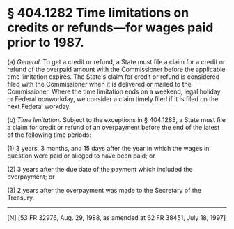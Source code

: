 # § 404.1282   Time limitations on credits or refunds—for wages paid prior to 1987.

(a) *General.* To get a credit or refund, a State must file a claim for a credit or refund of the overpaid amount with the Commissioner before the applicable time limitation expires. The State's claim for credit or refund is considered filed with the Commissioner when it is delivered or mailed to the Commissioner. Where the time limitation ends on a weekend, legal holiday or Federal nonworkday, we consider a claim timely filed if it is filed on the next Federal workday.


(b) *Time limitation.* Subject to the exceptions in § 404.1283, a State must file a claim for credit or refund of an overpayment before the end of the latest of the following time periods:


(1) 3 years, 3 months, and 15 days after the year in which the wages in question were paid or alleged to have been paid; or


(2) 3 years after the due date of the payment which included the overpayment; or


(3) 2 years after the overpayment was made to the Secretary of the Treasury.



---

[N] [53 FR 32976, Aug. 29, 1988, as amended at 62 FR 38451, July 18, 1997]




